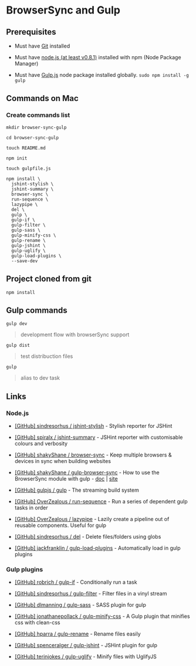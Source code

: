 # BrowserSync and Gulp

## Prerequisites

* Must have [Git](http://git-scm.com/) installed

* Must have [node.js (at least v0.8.1)](http://nodejs.org/) installed with npm (Node Package Manager)

* Must have [Gulp.js](http://gulpjs.com/) node package installed globally.  `sudo npm install -g gulp`


## Commands on Mac

### Create commands list

```
mkdir browser-sync-gulp

cd browser-sync-gulp

touch README.md

npm init

touch gulpfile.js

npm install \
  jshint-stylish \
  jshint-summary \
  browser-sync \
  run-sequence \
  lazypipe \
  del \
  gulp \
  gulp-if \
  gulp-filter \
  gulp-sass \
  gulp-minify-css \
  gulp-rename \
  gulp-jshint \
  gulp-uglify \
  gulp-load-plugins \
  --save-dev

```

## Project cloned from git

```
npm install
```

## Gulp commands

```
gulp dev
```

> development flow with browserSync support

```
gulp dist
```

> test distribuction files

```
gulp
```

> alias to dev task


## Links

### Node.js

* [[GitHub] sindresorhus / jshint-stylish](https://github.com/sindresorhus/jshint-stylish) - Stylish reporter for JSHint

* [[GitHub] spiralx / jshint-summary](https://github.com/spiralx/jshint-summary) - JSHint reporter with customisable colours and verbosity

* [[GitHub] shakyShane / browser-sync](https://github.com/shakyShane/browser-sync) - Keep multiple browsers & devices in sync when building websites

* [[GitHub] shakyShane / gulp-browser-sync](https://github.com/shakyShane/gulp-browser-sync) - How to use the BrowserSync module with gulp - [doc](http://www.browsersync.io/docs/gulp/) | [site](http://www.browsersync.io/)

* [[GitHub] gulpjs / gulp](https://github.com/gulpjs/gulp) - The streaming build system

* [[GitHub] OverZealous / run-sequence](https://github.com/OverZealous/run-sequence) - Run a series of dependent gulp tasks in order

* [[GitHub] OverZealous / lazypipe](https://github.com/OverZealous/lazypipe) - Lazily create a pipeline out of reusable components. Useful for gulp

* [[GitHub] sindresorhus / del](https://github.com/sindresorhus/del) - Delete files/folders using globs

* [[GitHub] jackfranklin / gulp-load-plugins](https://github.com/jackfranklin/gulp-load-plugins) - Automatically load in gulp plugins


### Gulp plugins

* [[GitHub] robrich / gulp-if](https://github.com/robrich/gulp-if) - Conditionally run a task

* [[GitHub] sindresorhus / gulp-filter](https://github.com/sindresorhus/gulp-filter) - Filter files in a vinyl stream

* [[GitHub] dlmanning / gulp-sass](https://github.com/dlmanning/gulp-sass) - SASS plugin for gulp

* [[GitHub] jonathanepollack / gulp-minify-css](https://github.com/jonathanepollack/gulp-minify-css) - A Gulp plugin that minifies css with clean-css

* [[GitHub] hparra / gulp-rename](https://github.com/hparra/gulp-rename) - Rename files easily

* [[GitHub] spenceralger / gulp-jshint](https://github.com/spenceralger/gulp-jshint) - JSHint plugin for gulp

* [[GitHub] terinjokes / gulp-uglify](https://github.com/terinjokes/gulp-uglify) - Minify files with UglifyJS
